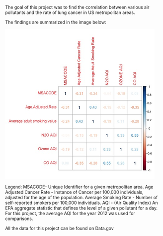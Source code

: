 The goal of this project was to find the correlation between various air pollutants and the rate of lung cancer in US metropolitan areas.

The findings are summarized in the image below:

![](https://github.com/BluEyedTree/LungCancerAndAirPollution/blob/master/PollutantCorrelation.jpg)

Legend:
MSACODE- Unique Identifier for a given metropolitan area.
Age Adjusted Cancer Rate - Instance of Cancer per 100,000 individuals, adjusted for the age of the population.
Average Smoking Rate - Number of self-reported smokers per 100,000 individuals.
AQI - (Air Quality Index) An EPA aggregate statistic that defines the level of a given pollutant for a day. For this project,
the average AQI for the year 2012 was used for comparisons. 


All the data for this project can be found on Data.gov